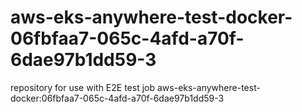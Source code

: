 # aws-eks-anywhere-test-docker-06fbfaa7-065c-4afd-a70f-6dae97b1dd59-3
repository for use with E2E test job aws-eks-anywhere-test-docker:06fbfaa7-065c-4afd-a70f-6dae97b1dd59-3
